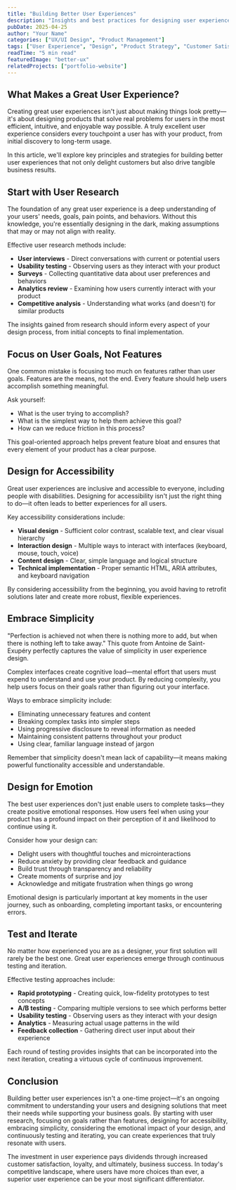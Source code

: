 ```yaml
---
title: "Building Better User Experiences"
description: "Insights and best practices for designing user experiences that delight customers while driving business results"
pubDate: 2025-04-25
author: "Your Name"
categories: ["UX/UI Design", "Product Management"]
tags: ["User Experience", "Design", "Product Strategy", "Customer Satisfaction"]
readTime: "5 min read"
featuredImage: "better-ux"
relatedProjects: ["portfolio-website"]
---
```


## What Makes a Great User Experience?

Creating great user experiences isn't just about making things look pretty—it's about designing products that solve real problems for users in the most efficient, intuitive, and enjoyable way possible. A truly excellent user experience considers every touchpoint a user has with your product, from initial discovery to long-term usage.

In this article, we'll explore key principles and strategies for building better user experiences that not only delight customers but also drive tangible business results.

## Start with User Research

The foundation of any great user experience is a deep understanding of your users' needs, goals, pain points, and behaviors. Without this knowledge, you're essentially designing in the dark, making assumptions that may or may not align with reality.

Effective user research methods include:

- **User interviews** - Direct conversations with current or potential users
- **Usability testing** - Observing users as they interact with your product
- **Surveys** - Collecting quantitative data about user preferences and behaviors
- **Analytics review** - Examining how users currently interact with your product
- **Competitive analysis** - Understanding what works (and doesn't) for similar products

The insights gained from research should inform every aspect of your design process, from initial concepts to final implementation.

## Focus on User Goals, Not Features

One common mistake is focusing too much on features rather than user goals. Features are the means, not the end. Every feature should help users accomplish something meaningful.

Ask yourself:
- What is the user trying to accomplish?
- What is the simplest way to help them achieve this goal?
- How can we reduce friction in this process?

This goal-oriented approach helps prevent feature bloat and ensures that every element of your product has a clear purpose.

## Design for Accessibility

Great user experiences are inclusive and accessible to everyone, including people with disabilities. Designing for accessibility isn't just the right thing to do—it often leads to better experiences for all users.

Key accessibility considerations include:

- **Visual design** - Sufficient color contrast, scalable text, and clear visual hierarchy
- **Interaction design** - Multiple ways to interact with interfaces (keyboard, mouse, touch, voice)
- **Content design** - Clear, simple language and logical structure
- **Technical implementation** - Proper semantic HTML, ARIA attributes, and keyboard navigation

By considering accessibility from the beginning, you avoid having to retrofit solutions later and create more robust, flexible experiences.

## Embrace Simplicity

"Perfection is achieved not when there is nothing more to add, but when there is nothing left to take away." This quote from Antoine de Saint-Exupéry perfectly captures the value of simplicity in user experience design.

Complex interfaces create cognitive load—mental effort that users must expend to understand and use your product. By reducing complexity, you help users focus on their goals rather than figuring out your interface.

Ways to embrace simplicity include:

- Eliminating unnecessary features and content
- Breaking complex tasks into simpler steps
- Using progressive disclosure to reveal information as needed
- Maintaining consistent patterns throughout your product
- Using clear, familiar language instead of jargon

Remember that simplicity doesn't mean lack of capability—it means making powerful functionality accessible and understandable.

## Design for Emotion

The best user experiences don't just enable users to complete tasks—they create positive emotional responses. How users feel when using your product has a profound impact on their perception of it and likelihood to continue using it.

Consider how your design can:

- Delight users with thoughtful touches and microinteractions
- Reduce anxiety by providing clear feedback and guidance
- Build trust through transparency and reliability
- Create moments of surprise and joy
- Acknowledge and mitigate frustration when things go wrong

Emotional design is particularly important at key moments in the user journey, such as onboarding, completing important tasks, or encountering errors.

## Test and Iterate

No matter how experienced you are as a designer, your first solution will rarely be the best one. Great user experiences emerge through continuous testing and iteration.

Effective testing approaches include:

- **Rapid prototyping** - Creating quick, low-fidelity prototypes to test concepts
- **A/B testing** - Comparing multiple versions to see which performs better
- **Usability testing** - Observing users as they interact with your design
- **Analytics** - Measuring actual usage patterns in the wild
- **Feedback collection** - Gathering direct user input about their experience

Each round of testing provides insights that can be incorporated into the next iteration, creating a virtuous cycle of continuous improvement.

## Conclusion

Building better user experiences isn't a one-time project—it's an ongoing commitment to understanding your users and designing solutions that meet their needs while supporting your business goals. By starting with user research, focusing on goals rather than features, designing for accessibility, embracing simplicity, considering the emotional impact of your design, and continuously testing and iterating, you can create experiences that truly resonate with users.

The investment in user experience pays dividends through increased customer satisfaction, loyalty, and ultimately, business success. In today's competitive landscape, where users have more choices than ever, a superior user experience can be your most significant differentiator.